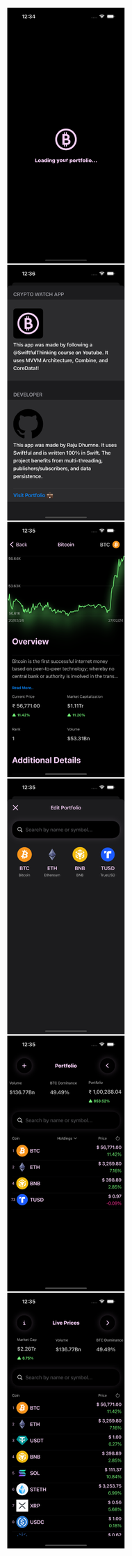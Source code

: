 <img src="CrytoWatch/Screenshots/SS1.png" width="270"/> <img src="CrytoWatch/Screenshots/SS2.png" width="270"/> <img src="CrytoWatch/Screenshots/SS3.png" width="270"/>
<img src="CrytoWatch/Screenshots/SS4.png" width="270"/> <img src="CrytoWatch/Screenshots/SS5.png" width="270"/> <img src="CrytoWatch/Screenshots/SS6.png" width="270"/>
